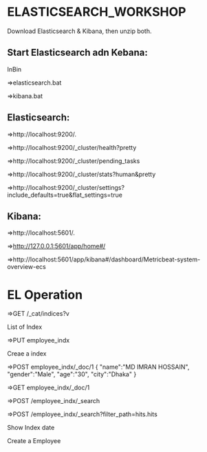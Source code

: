 # ELASTICSEARCH_WORKSHOP


 Download Elasticsearch & Kibana, then unzip both.



Start Elasticsearch adn Kebana:
-----------------------------------

InBin 

  =>elasticsearch.bat

  =>kibana.bat
  
  


Elasticsearch:
------------------------

  =>http://localhost:9200/.
  
  =>http://localhost:9200/_cluster/health?pretty
  
  =>http://localhost:9200/_cluster/pending_tasks
  
  =>http://localhost:9200/_cluster/stats?human&pretty
    
  =>http://localhost:9200/_cluster/settings?include_defaults=true&flat_settings=true
  
  
  
  
  
Kibana: 
----------------------------------------

  =>http://localhost:5601/.

  =>http://127.0.0.1:5601/app/home#/

  =>http://localhost:5601/app/kibana#/dashboard/Metricbeat-system-overview-ecs
  
  
  
  
EL Operation
============================

=>GET /_cat/indices?v

List of Index

=>PUT employee_indx

Creae a index



=>POST employee_indx/_doc/1
{
   "name":"MD IMRAN HOSSAIN", "gender":"Male",
   "age":"30", "city":"Dhaka"
}

=>GET employee_indx/_doc/1

=>POST /employee_indx/_search

=>POST /employee_indx/_search?filter_path=hits.hits

Show Index date

Create a Employee


